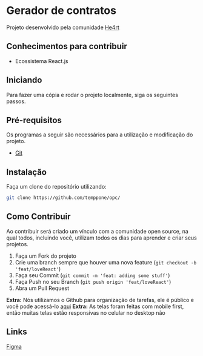 # Gerador de contratos

Projeto desenvolvido pela comunidade [He4rt](https://heartdevs.com/)

## Conhecimentos para contribuir

- Ecossistema React.js

## Iniciando

Para fazer uma cópia e rodar o projeto localmente, siga os seguintes passos.

## Pré-requisitos

Os programas a seguir são necessários para a utilização e modificação do projeto.

- [Git](https://git-scm.com/)

## Instalação

Faça um clone do repositório utilizando:

```sh
git clone https://github.com/temppone/opc/
```

## Como Contribuir

Ao contribuir será criado um vínculo com a comunidade open source, na qual todos, incluindo você, utilizam todos os dias para aprender e criar seus projetos.

1. Faça um Fork do projeto
2. Crie uma branch sempre que houver uma nova feature (`git checkout -b 'feat/loveReact'`)
3. Faça seu Commit (`git commit -m 'feat: adding some stuff'`)
4. Faça Push no seu Branch (`git push origin 'feat/loveReact'`)
5. Abra um Pull Request

**Extra:** Nós utilizamos o Github para organização de tarefas, ele é público e você pode acessá-lo [aqui](https://github.com/temppone/opc/issues)
**Extra:** As telas foram feitas com mobile first, então muitas telas estão responsivas no celular no desktop não 

## Links

[Figma](https://www.figma.com/file/siyKHMSLlf7sMBWuuEQfuR/opc)
